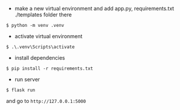 * make a new virtual environment and add app.py, requirements.txt ./templates folder there
```
$ python -m venv .venv
```
* activate virtual environment
```
$ .\.venv\Scripts\activate
```


* install dependencies 

```
$ pip install -r requirements.txt
```
* run server
```
$ flask run
```

and go to `http://127.0.0.1:5000`
